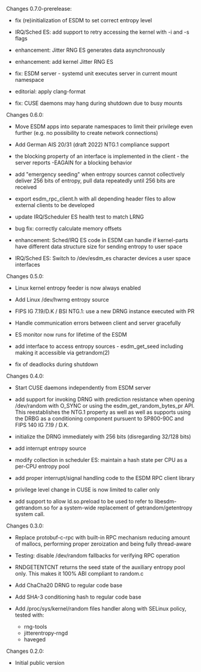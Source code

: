 Changes 0.7.0-prerelease:
* fix (re)initialization of ESDM to set correct entropy level

* IRQ/Sched ES: add support to retry accessing the kernel with -i and -s flags

* enhancement: Jitter RNG ES generates data asynchronously

* enhancement: add kernel Jitter RNG ES

* fix: ESDM server - systemd unit executes server in current mount namespace

* editorial: apply clang-format

* fix: CUSE daemons may hang during shutdown due to busy mounts

Changes 0.6.0:
* Move ESDM apps into separate namespaces to limit their privilege even further (e.g. no possibility to create network connections)

* Add German AIS 20/31 (draft 2022) NTG.1 compliance support

* the blocking property of an interface is implemented in the client - the
  server reports -EAGAIN for a blocking behavior

* add "emergency seeding" when entropy sources cannot collectively deliver
  256 bits of entropy, pull data repeatedly until 256 bits are received

* export esdm_rpc_client.h with all depending header files to allow external
  clients to be developed

* update IRQ/Scheduler ES health test to match LRNG

* bug fix: correctly calculate memory offsets

* enhancement: Sched/IRQ ES code in ESDM can handle if kernel-parts have
  different data structure size for sending entropy to user space

* IRQ/Sched ES: Switch to /dev/esdm_es character devices a user space interfaces

Changes 0.5.0:
* Linux kernel entropy feeder is now always enabled

* Add Linux /dev/hwrng entropy source

* FIPS IG 7.19/D.K / BSI NTG.1: use a new DRNG instance executed with PR

* Handle communication errors between client and server gracefully

* ES monitor now runs for lifetime of the ESDM

* add interface to access entropy sources - esdm_get_seed including making it accessible via getrandom(2)

* fix of deadlocks during shutdown

Changes 0.4.0:
* Start CUSE daemons independently from ESDM server

* add support for invoking DRNG with prediction resistance when opening
  /dev/random with O_SYNC or using the esdm_get_random_bytes_pr API.
  This reestablishes the NTG.1 property as well as well as supports
  using the DRBG as a conditioning component pursuent to SP800-90C and
  FIPS 140 IG 7.19 / D.K.

* initialize the DRNG immediately with 256 bits (disregarding 32/128 bits)

* add interrupt entropy source

* modify collection in scheduler ES: maintain a hash state per CPU as a per-CPU entropy pool

* add proper interrupt/signal handling code to the ESDM RPC client library

* privilege level change in CUSE is now limited to caller only

* add support to allow ld.so.preload to be used to refer to libesdm-getrandom.so for a system-wide replacement of getrandom/getentropy system call.

Changes 0.3.0:
* Replace protobuf-c-rpc with built-in RPC mechanism reducing amount of mallocs,
  performing proper zeroization and being fully thread-aware

* Testing: disable /dev/random fallbacks for verifying RPC operation

* RNDGETENTCNT returns the seed state of the auxiliary entropy pool only. This
  makes it 100% ABI compliant to random.c

* Add ChaCha20 DRNG to regular code base

* Add SHA-3 conditioning hash to regular code base

* Add /proc/sys/kernel/random files handler along with SELinux policy, tested
  with:
	- rng-tools
	- jitterentropy-rngd
	- haveged

Changes 0.2.0:
* Initial public version
